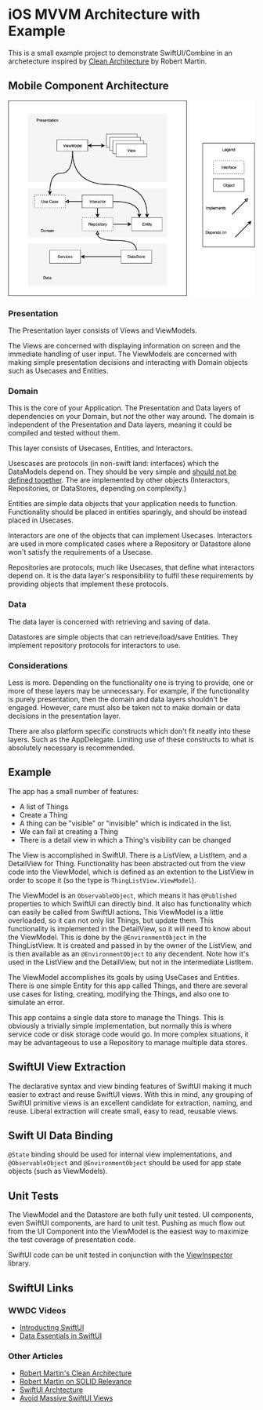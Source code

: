 # iOS MVVM Architecture with Example

This is a small example project to demonstrate SwiftUI/Combine in an archetecture inspired by [Clean Architecture](https://blog.cleancoder.com/uncle-bob/2012/08/13/the-clean-architecture.html) by Robert Martin.

## Mobile Component Architecture
<img src="docs/mca.png" alt="Mobile Component Architecture"/>

### Presentation

The Presentation layer consists of Views and ViewModels.  

The Views are concerned with displaying information on screen and the immediate handling of user input.
The ViewModels are concerned with making simple presentation decisions and interacting with Domain objects
such as Usecases and Entities.

### Domain

This is the core of your Application.  The Presentation and Data layers of dependencies on your Domain,
but *not* the other way around.  The domain is independent of the Presentation and Data layers, meaning
it could be compiled and tested without them.

This layer consists of Usecases, Entities, and Interactors.

Usescases are protocols (in non-swift land: interfaces) which the DataModels depend on.  They should be very
simple and [should not be defined together](https://en.wikipedia.org/wiki/Interface_segregation_principle).
The are implemented by other objects (Interactors, Repositories, or DataStores, depending on complexity.)

Entities are simple data objects that your application needs to function.  Functionality should be placed in
entities sparingly, and should be instead placed in Usecases.

Interactors are one of the objects that can implement Usecases.  Interactors are used in more complicated
cases where a Repository or Datastore alone won't satisfy the requirements of a Usecase.

Repositories are protocols, much like Usecases, that define what interactors depend on.  It is the data
layer's responsibility to fulfil these requirements by providing objects that implement these protocols.

### Data

The data layer is concerned with retrieving and saving of data.

Datastores are simple objects that can retrieve/load/save Entities.  They implement repository protocols for
interactors to use.

### Considerations

Less is more.  Depending on the functionality one is trying to provide, one or more of these layers may be unnecessary.
For example, if the functionality is purely presentation, then the domain and data layers shouldn't be engaged.
However, care must also be taken not to make domain or data decisions in the presentation layer.

There are also platform specific constructs which don't fit neatly into these layers.  Such as the AppDelegate.
Limiting use of these constructs to what is absolutely necessary is recommended.

## Example

The app has a small number of features:

- A list of Things
- Create a Thing
- A thing can be "visible" or "invisible" which is indicated in the list.
- We can fail at creating a Thing
- There is a detail view in which a Thing's visibility can be changed

The View is accomplished in SwiftUI.  There is a ListView, a ListItem, and a DetailView for Thing.  Functionality
has been abstracted out from the view code into the ViewModel, which is defined as an extention to the ListView
in order to scope it (so the type is `ThingListView.ViewModel`).

The ViewModel is an `ObservableObject`, which means it has `@Published` properties to which SwiftUI
can directly bind.  It also has functionality which can easily be called from SwiftUI actions.  This ViewModel
is a little overloaded, so it can not only list Things, but update them.  This functionality is implemented
in the DetailView, so it will need to know about the ViewModel.  This is done by the `@EnvironmentObject` in
the ThingListView.  It is created and passed in by the owner of the ListView, and is then available as an
`@EnvironmentObject` to any decendent.  Note how it's used in the ListView and the DetailView, but not in
the intermediate ListItem.

The ViewModel accomplishes its goals by using UseCases and Entities.  There is one simple Entity for this
app called Things, and there are several use cases for listing, creating, modifying the Things, and also
one to simulate an error.

This app contains a single data store to manage the Things.  This is obviously a trivially simple implementation,
but normally this is where service code or disk storage code would go.  In more complex situations, it may
be advantageous to use a Repository to manage multiple data stores. 

## SwiftUI View Extraction

The declarative syntax and view binding features of SwiftUI making it much easier to extract and reuse SwiftUI
views.  With this in mind, any grouping of SwiftUI primitive views is an excellent candidate for extraction, naming,
and reuse.  Liberal extraction will create small, easy to read, reusable views.

## Swift UI Data Binding

`@State` binding should be used for internal view implementations, and `@ObservableObject` and `@EnvironmentObject` should
be used for app state objects (such as ViewModels).

## Unit Tests

The ViewModel and the Datastore are both fully unit tested.  UI components, even SwiftUI components, are hard to unit
test. Pushing as much flow out from the UI Component into the ViewModel is the easiest way to maximize the test coverage of
presentation code.

SwiftUI code can be unit tested in conjunction with the [ViewInspector](https://github.com/nalexn/ViewInspector) library.

## SwiftUI Links
### WWDC Videos
- [Introducting SwiftUI](https://developer.apple.com/videos/play/wwdc2020/10119)
- [Data Essentials in SwiftUI](https://developer.apple.com/videos/play/wwdc2020/10040/)
### Other Articles
- [Robert Martin's Clean Architecture](https://blog.cleancoder.com/uncle-bob/2012/08/13/the-clean-architecture.html)
- [Robert Martin on SOLID Relevance](https://blog.cleancoder.com/uncle-bob/2020/10/18/Solid-Relevance.html)
- [SwiftUI Archtecture](https://nalexn.github.io/clean-architecture-swiftui/)
- [Avoid Massive SwiftUI Views](https://www.swiftbysundell.com/articles/avoiding-massive-swiftui-views/)
